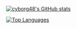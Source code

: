 [![cyborg48's GitHub stats](https://github-readme-stats.vercel.app/api?username=cyborg48&theme=nightowl)](https://github.com/anuraghazra/github-readme-stats)

[![Top Languages](https://github-readme-stats.vercel.app/api/top-langs/?username=cyborg48&theme=nightowl)](https://github.com/anuraghazra/github-readme-stats)

<!--
**cyborg48/cyborg48** is a ✨ _special_ ✨ repository because its `README.md` (this file) appears on your GitHub profile.

Here are some ideas to get you started:

- 🔭 I’m currently working on ...
- 🌱 I’m currently learning ...
- 👯 I’m looking to collaborate on ...
- 🤔 I’m looking for help with ...
- 💬 Ask me about ...
- 📫 How to reach me: ...
- 😄 Pronouns: ...
- ⚡ Fun fact: ...
-->
